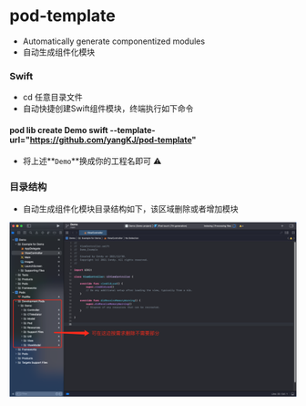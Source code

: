 # pod-template

- Automatically generate componentized modules
- 自动生成组件化模块

### Swift
- cd 任意目录文件
- 自动快捷创建Swift组件模块，终端执行如下命令

#### pod lib create Demo swift --template-url="https://github.com/yangKJ/pod-template"
- 将上述**`Demo`**换成你的工程名即可 ⚠️


### 目录结构
- 自动生成组件化模块目录结构如下，该区域删除或者增加模块

<img src="screenshots/template.png" width="555" align="center" />